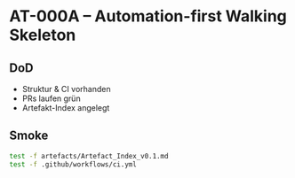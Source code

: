 # AT-000A – Automation-first Walking Skeleton

## DoD
- Struktur & CI vorhanden  
- PRs laufen grün  
- Artefakt-Index angelegt  

## Smoke
```bash
test -f artefacts/Artefact_Index_v0.1.md
test -f .github/workflows/ci.yml
